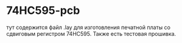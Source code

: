 # 74HC595-pcb
тут содержится файл .lay для изготовления печатной платы со сдвиговым регистром 74HC595. Также есть тестовая прошивка.
